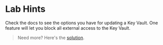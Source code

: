 # Lab Hints

Check the docs to see the options you have for updating a Key Vault. One feature will let you block all external access to the Key Vault.

> Need more? Here's the [solution](solution.md).